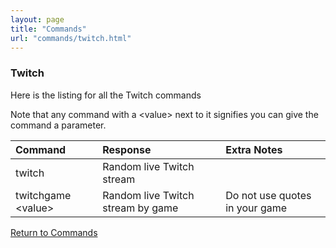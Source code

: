 ```yaml
---
layout: page
title: "Commands"
url: "commands/twitch.html"
---
```


### Twitch

Here is the listing for all the Twitch commands

Note that any command with a \<value\> next to it signifies
you can give the command a parameter.

| Command              | Response                          | Extra Notes                    |
|:---------------------|:----------------------------------|:-------------------------------|
| twitch               | Random live Twitch stream         |                                |
| twitchgame \<value\> | Random live Twitch stream by game | Do not use quotes in your game |

[Return to Commands](../commands.md)